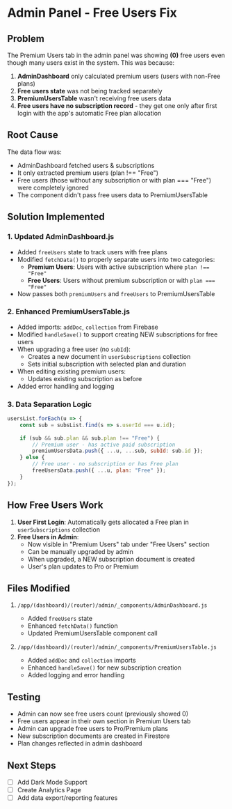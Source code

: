 # Admin Panel - Free Users Fix

## Problem
The Premium Users tab in the admin panel was showing **(0)** free users even though many users exist in the system. This was because:

1. **AdminDashboard** only calculated premium users (users with non-Free plans)
2. **Free users state** was not being tracked separately
3. **PremiumUsersTable** wasn't receiving free users data
4. **Free users have no subscription record** - they get one only after first login with the app's automatic Free plan allocation

## Root Cause
The data flow was:
- AdminDashboard fetched users & subscriptions
- It only extracted premium users (plan !== "Free")
- Free users (those without any subscription or with plan === "Free") were completely ignored
- The component didn't pass free users data to PremiumUsersTable

## Solution Implemented

### 1. **Updated AdminDashboard.js**
   - Added `freeUsers` state to track users with free plans
   - Modified `fetchData()` to properly separate users into two categories:
     - **Premium Users**: Users with active subscription where `plan !== "Free"`
     - **Free Users**: Users without premium subscription or with `plan === "Free"`
   - Now passes both `premiumUsers` and `freeUsers` to PremiumUsersTable

### 2. **Enhanced PremiumUsersTable.js**
   - Added imports: `addDoc`, `collection` from Firebase
   - Modified `handleSave()` to support creating NEW subscriptions for free users
   - When upgrading a free user (no `subId`):
     - Creates a new document in `userSubscriptions` collection
     - Sets initial subscription with selected plan and duration
   - When editing existing premium users:
     - Updates existing subscription as before
   - Added error handling and logging

### 3. **Data Separation Logic**
   ```javascript
   usersList.forEach(u => {
       const sub = subsList.find(s => s.userId === u.id);
       
       if (sub && sub.plan && sub.plan !== "Free") {
           // Premium user - has active paid subscription
           premiumUsersData.push({ ...u, ...sub, subId: sub.id });
       } else {
           // Free user - no subscription or has Free plan
           freeUsersData.push({ ...u, plan: "Free" });
       }
   });
   ```

## How Free Users Work
1. **User First Login**: Automatically gets allocated a Free plan in `userSubscriptions` collection
2. **Free Users in Admin**:
   - Now visible in "Premium Users" tab under "Free Users" section
   - Can be manually upgraded by admin
   - When upgraded, a NEW subscription document is created
   - User's plan updates to Pro or Premium

## Files Modified
1. `/app/(dashboard)/(router)/admin/_components/AdminDashboard.js`
   - Added `freeUsers` state
   - Enhanced `fetchData()` function
   - Updated PremiumUsersTable component call

2. `/app/(dashboard)/(router)/admin/_components/PremiumUsersTable.js`
   - Added `addDoc` and `collection` imports
   - Enhanced `handleSave()` for new subscription creation
   - Added logging and error handling

## Testing
- Admin can now see free users count (previously showed 0)
- Free users appear in their own section in Premium Users tab
- Admin can upgrade free users to Pro/Premium plans
- New subscription documents are created in Firestore
- Plan changes reflected in admin dashboard

## Next Steps
- [ ] Add Dark Mode Support
- [ ] Create Analytics Page
- [ ] Add data export/reporting features

